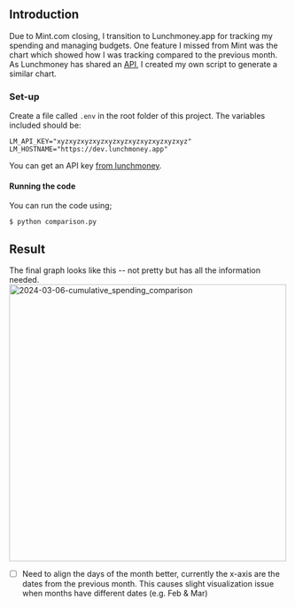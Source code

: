 ## Introduction
Due to Mint.com closing, I transition to Lunchmoney.app for tracking my spending and managing budgets. One feature I missed from Mint was the chart which showed how I was tracking compared to the previous month. As Lunchmoney has shared an [API](lunchmoney.dev), I created my own script to generate a similar chart.

### Set-up
Create a file called `.env` in the root folder of this project. The variables included should be:
```
LM_API_KEY="xyzxyzxyzxyzxyzxyzxyzxyzxyzxyzxyz"
LM_HOSTNAME="https://dev.lunchmoney.app"
```
You can get an API key [from lunchmoney](https://my.lunchmoney.app/developers).

#### Running the code
You can run the code using;
```
$ python comparison.py
```
## Result
The final graph looks like this -- not pretty but has all the information needed.
<img width="500" alt="2024-03-06-cumulative_spending_comparison" src="https://github.com/micklynch/lunchmoney/assets/37063953/02f7fe2b-f09f-403d-bd03-bc4f77a33f44">

* [ ] Need to align the days of the month better, currently the x-axis are the dates from the previous month. This causes slight visualization issue when months have different dates (e.g. Feb & Mar)

